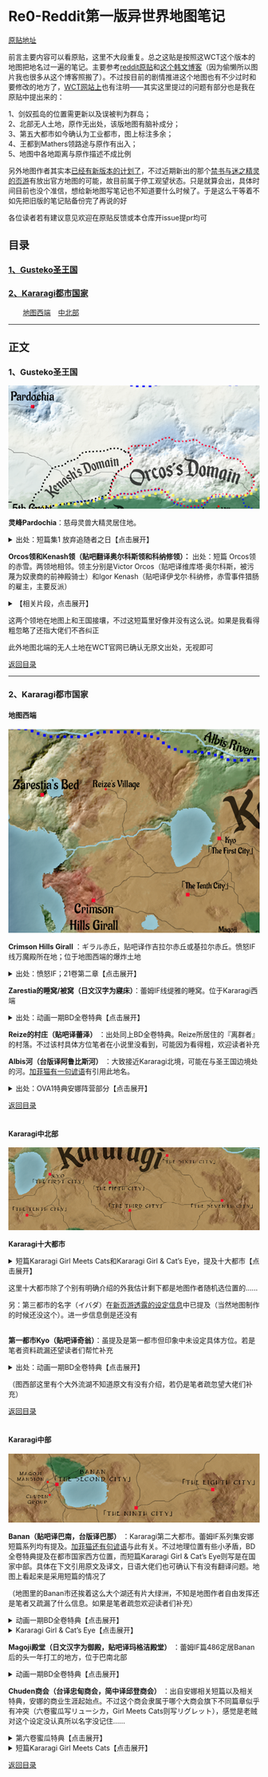 # Re0-Reddit第一版异世界地图笔记

[原贴地址](https://tieba.baidu.com/p/6614464253)



前言主要内容可以看原贴，这里不大段重复。总之这贴是按照这WCT这个版本的地图把地名过一遍的笔记。主要参考[reddit原贴](https://www.reddit.com/r/Re_Zero/comments/f9v2nb/media_rezero_world_map)和[这个韩文博客](https://blog.naver.com/000124hj/221829300124)（因为偷懒所以图片我也很多从这个博客照搬了）。不过按目前的剧情推进这个地图也有不少过时和要修改的地方了，[WCT网站上](https://witchculttranslation.com/re-zero-world-map)也有注明——其实这里提过的问题有部分也是我在原贴中提出来的：


1、剑奴孤岛的位置需更新以及误被判为群岛；<br/>
2、北部无人土地，原作无出处，该版地图有脑补成分；<br/>
3、第五大都市如今确认为工业都市，图上标注多余；<br/>
4、王都到Mathers领路途与原作有出入；<br/>
5、地图中各地距离与原作描述不成比例<br/>



另外地图作者其实本[已经有新版本的计划了](https://twitter.com/rezidl/status/1373872697416019968)，不过近期新出的那个[禁书与迷之精灵的页游](https://rezero.fandom.com/zh/wiki/%E7%A6%81%E4%B9%A6%E4%B8%8E%E8%B0%9C%E4%B9%8B%E7%B2%BE%E7%81%B5)有放出官方地图的可能，故目前属于停工观望状态。只是就算会出，具体时间目前也没个准信，想给新地图写笔记也不知道要什么时候了。于是这么干等着不如先把旧版的笔记贴备份完了再说的好

各位读者若有建议意见欢迎在原贴反馈或本仓库开issue提pr均可

## 目录

### [1、Gusteko圣王国](#1Gusteko圣王国)
### [2、Kararagi都市国家](#2Kararagi都市国家)
&emsp; &ensp; [地图西端](#地图西端) &ensp; [中北部](#Kararagi中北部)




----


## 正文

### 1、Gusteko圣王国

![](https://github.com/CanopusEtaCarinae/tiebaposts/blob/master/mapnote/image/pardochia.png)


**灵峰Pardochia**：慈母灵兽大精灵居住地。

<details>
<summary>出处：短篇集1 放弃追随者之日【点击展开】</summary>

> ──北方的古斯提克聖王國由於嚴寒與險峻山脈橫亙，是對人與動物而言皆得被迫面臨嚴酷考驗的國家。在整年皆降雪的環境下，只能栽種抗寒的少數幾種農作物，取而代之的是靠著家畜飼育與高聳山脈沉眠的許多魔礦石礦脈，國力便是靠著採掘事業與販賣魔礦石維持。
>
> 另外，靈峰帕德奇亞的山頂還有四大精靈之一「聖獸歐德格拉斯」以強大力量君臨天下。
<br/>
</details>

**Orcos领和Kenash领（贴吧翻译奥尔科斯领和科纳修领）：** 出处：短篇 Orcos领的赤雪。两领地相邻。领主分别是Victor Orcos（贴吧译维库塔·奥尔科斯，被污蔑为奴隶商的前神殿骑士）和Igor Kenash（贴吧译伊戈尔·科纳修，赤雪事件猎肠的雇主，主要反派）

<details>
<summary>【相关片段，点击展开】</summary>

> 捏紧拳头的伊戈尔奋力诉说的，是发生在与他治理的科纳修领相邻的奥尔科斯领中的丑闻。
<br/>
</details>

这两个领地在地图上和王国接壤，不过这短篇里好像并没有这么说。如果是我看得粗忽略了还指大佬们不吝纠正

此外地图北端的无人土地在WCT官网已确认无原文出处，无视即可

[返回目录](#目录)<br/>

----

### 2、Kararagi都市国家

#### 地图西端

![](https://github.com/CanopusEtaCarinae/tiebaposts/blob/master/mapnote/image/redhill.png)


**Crimson Hills Girall** ：ギラル赤丘，贴吧译作吉拉尔赤丘或基拉尔赤丘。愤怒IF线万魔殿所在地；位于地图西端的爆炸土地

<details>
<summary>出处：愤怒IF；21卷第二章【点击展开】</summary>

愤怒IF：

> 「总之，所幸艾米莉亚大人没事。……和我一同离开这里吧。城外有龙车。乘车前往鲁古尼卡」
>
> 「去鲁古尼卡……这里，是哪？」
>
> 「这里是卡拉拉基都市国家边界上，藏身吉拉尔赤丘的城堡……要找到地方费了一番功夫，多亏了出色的谍报员和潜伏者里应外合」

21卷第二章：

> 「米露拉也不过是那个样子，沙丘要是突然变成灼热地狱才反倒奇怪吗」
>
> 「正是如此。这里跟处于世界地图西端的基拉尔赤丘可不同呀」
>
> 「顺便问一句，那个叫基拉尔赤丘的是个怎样的地方？」
>
> 「丘上的沙粒全都是细小的魔石碎片，是一整年都在爆炸的土地的说」
<br/>
</details>

**Zarestia的睡窝/被窝（日文汉字为寢床）**：蕾姆IF线缇雅的睡窝。位于Kararagi西端

<details>
<summary>出处：动画一期BD全卷特典【点击展开】</summary>

第五章

> 原来，她是被称为四大精灵的拥有强大力量的四个大精灵之一，在卡拉拉奇西端的『塞蕾丝缇雅的睡窝』这个地方所居住的存在。
<br/>
</details>

**Reize的村庄（贴吧译蕾泽）** ：出处同上BD全卷特典。Reize所居住的『离群者』的村落。不过该村具体方位笔者在小说里没看到，可能因为看得粗，欢迎读者补充

**Albis河（台版译阿鲁比斯河）** ：大致接近Kararagi北境，可能在与圣王国边境处的河。[加菲猫有一句谚语](https://github.com/CanopusEtaCarinae/garf_saying#108%E5%9C%9F%E8%9C%98%E8%9B%9B-6%E6%96%876966)有引用此地名。

<details>
<summary>出处：OVA1特典安娜阵营部分【点击展开】</summary>

> 「不过达到一定规模的雪也会成为一种威胁。安娜塔西亚大人，您造访过古斯提科圣王国吗？」
>
> 「嗯———（表思考）最远也就去过阿比斯河流域。再远滴话，对于偶这样娇弱滴少女来说就太残忍啦。」
>
> 安娜塔西亚捂嘴偷笑。但尤里乌斯却深深地点头并说道：「您看的真透彻。」
>
> 「鉴于您现在的地位，或许不久的将来就会有机会正式造访，届时请多保重。古斯提科的土地吞噬的他国人民，比您想象中的只多不少。」
<br/>
</details>

[返回目录](#目录)<br/>
<br/>

#### Kararagi中北部

![](https://github.com/CanopusEtaCarinae/tiebaposts/blob/master/mapnote/image/kyo.png)


**Kararagi十大都市**

<details>
<summary>短篇Kararagi Girl Meets Cats和Kararagi Girl & Cat’s Eye，提及十大都市【点击展开】</summary>

Kararagi Girl Meets Cats：

> 卡拉拉基是由一到十区分十个大都市，每个都市皆在都市长与都市法的掌管下，以小国家运作组合成为某种联合国的形式。

Kararagi Girl & Cat’s Eye：

> 在複数都市连接形成国家的卡拉拉基之中，卡拉拉基城邦的都市「巴那」是十大都市之一，也是位居第二都市的城镇。
<br/>
</details>

这里十大都市除了个别有明确介绍的外我估计剩下都是地图作者随机选位置的……

另：第三都市的名字（イバダ）在[新页游透露的设定信息](https://twitter.com/rezeroyumiya/status/1366359095867969543)中已提及（当然地图制作的时候还没这个）。进一步信息倒是还没有<br/>
<br/>


**第一都市Kyo（贴吧译奇翁）**：虽提及是第一都市但印象中未设定具体方位。若是笔者资料疏漏还望读者们帮忙补充

<details>
<summary>出处：动画一期BD全卷特典【点击展开】</summary>

第一章

> 地处卡拉拉奇城邦以西方向的巴南市，其规模仅次于第一大城市「奇翁」，是昴和蕾姆这对菜月夫妇的现居地。
<br/>
</details>

（图西部这里有个大外流湖不知道原文有没有介绍，若仍是笔者疏忽望大佬们补充）

[返回目录](#目录)<br/>
<br/>


#### Kararagi中部

![](https://github.com/CanopusEtaCarinae/tiebaposts/blob/master/mapnote/image/banan.png)

**Banan（贴吧译巴南，台版译巴那）** ：Kararagi第二大都市。蕾姆IF系列集安娜短篇系列均有提及。[加菲猫还有句谚语](https://github.com/CanopusEtaCarinae/garf_saying#42%E6%96%87%E9%99%9011-%E5%9B%9B-4%E6%96%8719%E5%8A%A88)与此有关。不过地理位置有些小矛盾，BD全卷特典提及在都市国家西方位置，而短篇Kararagi Girl & Cat’s Eye则写是在国家中部。具体在下文引用原文及译文，日语大佬们也可确认下有没有翻译问题。地图上看起来是采用短篇的情况了

（地图里的Banan市还挨着这么大个湖还有片大绿洲，不知是地图作者自由发挥还是笔者又疏漏了什么信息。如果是笔者疏忽欢迎读者们补充）

<details>
<summary>动画一期BD全卷特典【点击展开】</summary>

第一章：

> ──カララギ都市国家第二都市 『バナン』。
>
> カララギ国土の西方に位置し、第一都市である 『キョウ』 に次ぐ規模を持つその都市こそが、スバルとレムのナツキ夫妻が暮らす現住所である。

译文：

> ——这里是卡拉拉奇城邦的第二大城市「巴南」。
>
> 地处卡拉拉奇城邦以西方向的巴南市，其规模仅次于第一大城市「奇翁」，是昴和蕾姆这对菜月夫妇的现居地。
</details>

<details>
<summary>Kararagi Girl & Cat’s Eye【点击展开】</summary>

> 　カララギ都市国家の都市『バナン』は、複数の都市が連なって一つの国を形作るカララギの中で、十の大都市の一つである第二都市の立ち位置にある街だ。
>
> 　カララギの国土の中でもおおよそ中心に位置するバナンは、あらゆる意味で様々な特色を持つ都市国家の中心地──良くも悪くも、色んな文化が流入する。

译文：

> 　在複数都市连接形成国家的卡拉拉基之中，卡拉拉基城邦的都市「巴那」是十大都市之一，也是位居第二都市的城镇。
>
> 　巴那在卡拉拉基国土中约位于中心位置，就各种意义而言是具有许多特色的城邦中心处──因此在好坏层面都会有各种文化流入。
<br/>
</details>

**Magoji殿堂（日文汉字为御殿，贴吧译玛格洁殿堂）** ：蕾姆IF篇486定居Banan后的头一年打工的地方，位于巴南北部

<details>
<summary>动画一期BD全卷特典【点击展开】</summary>

第一章：

> 位于巴南北部的这座房屋被称为「玛格洁殿堂」。平房式样的和风建筑风格与宽广的占地面积，令人不禁联想到古装片那样的大场面
<br/>
</details>

**Chuden商会（台译忠甸商会，简中译邱登商会）** ：出自安娜相关短篇以及相关特典，安娜的商业生涯起始点。不过这个商会隶属于哪个大商会旗下不同篇章似乎有冲突（六卷蜜瓜写リューシカ，Girl Meets Cats则写リグレット），感觉是老贼对这个设定没认真所以名字没记住……

<details>
<summary>第六卷蜜瓜特典【点击展开】</summary>

> チュデン商会は、カララギでも有名なリューシカ商会の傘下にある下部組織だった。大都市間を結ぶ、流通の核でもある宿場町に拠を置き、商会主であるチュデンの手でこの数年、一気に拡大傾向にある商会でもあった。

译文：

> 邱登商会，是在卡拉拉基也很有名的路西卡商会的一个下属组织。
>
> 它以连接各大都市的，同时也是流通核心的旅店镇为根据地。另一方面，这家商会近几年在商会主邱登的经营下，已显现出迅速壮大的倾向。
</details>

<details>
<summary>短篇Kararagi Girl Meets Cats【点击展开】</summary>

> 　カララギには一から十まで、番号を与えられた十の大都市があり、それぞれの都市が都市長と都市法の下、小国のように機能し、一種の連合国として成り立っている。

> 　そんな都市バナンにあって、チュデン商会は中堅規模の組織と言えよう。カララギ有数の大商会、リグレット商会を親商会として、その傘下に属している。

译文：

> 　而在都市巴那中，忠甸商会可说是中坚规模的组织，隶属于卡拉拉基少数的大型商会利格雷特商会旗下。
>
> 　虽然没有限定经商品项，但主要是盛行交易品，因此许多出入巴那的交易商涉足忠甸商会已经是惯例了。
<br/>
</details>

[返回目录](#目录)<br/>
<br/>
